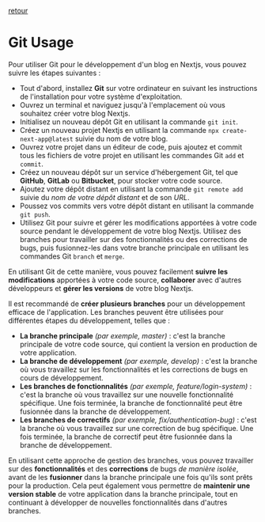 [retour](../README.md)

# Git Usage

Pour utiliser Git pour le développement d'un blog en Nextjs, vous pouvez suivre les étapes suivantes :

- Tout d'abord, installez __Git__ sur votre ordinateur en suivant les instructions de l'installation pour votre système d'exploitation.
- Ouvrez un terminal et naviguez jusqu'à l'emplacement où vous souhaitez créer votre blog Nextjs.
- Initialisez un nouveau dépôt Git en utilisant la commande `git init`.
- Créez un nouveau projet Nextjs en utilisant la commande `npx create-next-app@latest` suivie du nom de votre blog.
- Ouvrez votre projet dans un éditeur de code, puis ajoutez et commit tous les fichiers de votre projet en utilisant les commandes Git `add` et `commit`.
- Créez un nouveau dépôt sur un service d'hébergement Git, tel que __GitHub__, __GitLab__ ou __Bitbucket__, pour stocker votre code source.
- Ajoutez votre dépôt distant en utilisant la commande `git remote add` suivie du *nom de votre dépôt distant* et de son *URL*.
- Poussez vos commits vers votre dépôt distant en utilisant la commande `git push`.
- Utilisez Git pour suivre et gérer les modifications apportées à votre code source pendant le développement de votre blog Nextjs. Utilisez des branches pour travailler sur des fonctionnalités ou des corrections de bugs, puis fusionnez-les dans votre branche principale en utilisant les commandes Git `branch` et `merge`.

En utilisant Git de cette manière, vous pouvez facilement __suivre les modifications__ apportées à votre code source, __collaborer__ avec d'autres développeurs et __gérer les versions__ de votre blog Nextjs.

Il est recommandé de __créer plusieurs branches__ pour un développement efficace de l'application. Les branches peuvent être utilisées pour différentes étapes du développement, telles que :

- __La branche principale__ *(par exemple, master)* : c'est la branche principale de votre code source, qui contient la version en production de votre application.
- __La branche de développement__ *(par exemple, develop)* : c'est la branche où vous travaillez sur les fonctionnalités et les corrections de bugs en cours de développement.
- __Les branches de fonctionnalités__ *(par exemple, feature/login-system)* : c'est la branche où vous travaillez sur une nouvelle fonctionnalité spécifique. Une fois terminée, la branche de fonctionnalité peut être fusionnée dans la branche de développement.
- __Les branches de correctifs__ *(par exemple, fix/authentication-bug)* : c'est la branche où vous travaillez sur une correction de bug spécifique. Une fois terminée, la branche de correctif peut être fusionnée dans la branche de développement.

En utilisant cette approche de gestion des branches, vous pouvez travailler sur des __fonctionnalités__ et des __corrections__ de bugs *de manière isolée*, avant de les __fusionner__ dans la branche principale une fois qu'ils sont prêts pour la production. Cela peut également vous permettre de __maintenir une version stable__ de votre application dans la branche principale, tout en continuant à développer de nouvelles fonctionnalités dans d'autres branches.
